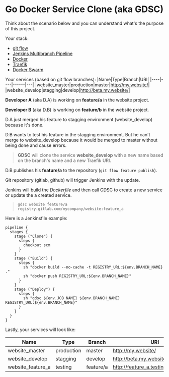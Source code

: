 # Go Docker Service Clone (aka GDSC)

Think about the scenario below and you can understand what's the purpose of this project.

Your stack:
- [git flow](https://github.com/nvie/gitflow)
- [Jenkins Multibranch Pipeline](https://jenkins.io/)
- [Docker](https://www.docker.com/)
- [Traefik](https://traefik.io/)
- [Docker Swarm](https://github.com/docker/swarm)

Your services (based on git flow branches):
|Name|Type|Branch|URI|
|----|----|------|---|
|website_master|production|master|http://my.website/|
|website_develop|stagging|develop|http://beta.my.website/|

**Developer A** (aka D.A) is working on **feature/a** in the website project.

**Developer B** (aka D.B) is working on **feature/b** in the website project.


D.A just merged his feature to stagging environment (website_develop) because it's done.

D.B wants to test his feature in the stagging environment. But he can't merge to website_develop because it would be merged to master without being done and cause errors.

> **GDSC** will clone the service **website_develop** with a new name based on the branch's name and a new Traefik URI.

D.B publishes his **feature/a** to the repository (`git flow feature publish`).

Git repository (gitlab, github) will trigger Jenkins with the update.

Jenkins will build the *Dockerfile* and then call GDSC to create a new service or update the a created service.

> ```
> gdsc website feature/a registry.gitlab.com/mycompany/website:feature_a
> ```

Here is a Jenkinsfile example:

```
pipeline {
  stages {
    stage ("Clone") {
      steps {
        checkout scm
      }
    }
    stage ("Build") {
      steps {
        sh "docker build --no-cache -t REGISTRY_URL:${env.BRANCH_NAME} ."
        sh "docker push REGISTRY_URL:${env.BRANCH_NAME}"
      }
    }
    stage ("Deploy") {
      steps {
        sh "gdsc ${env.JOB_NAME} ${env.BRANCH_NAME} REGISTRY_URL:${env.BRANCH_NAME}"
      }
    }
  }
}
```

Lastly, your services will look like:

|Name|Type|Branch|URI|
|----|----|------|---|
|website_master|production|master|http://my.website/|
|website_develop|stagging|develop|http://beta.my.website/|
|website_feature_a|testing|feature/a|http://feature_a.testing.my.website/|